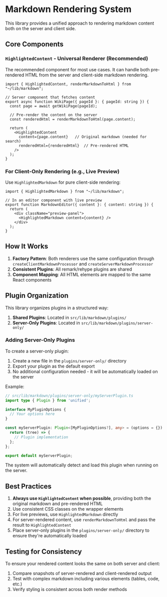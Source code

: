 # Markdown Rendering System

This library provides a unified approach to rendering markdown content both on the server and client side.

## Core Components

### `HighlightedContent` - Universal Renderer (Recommended)

The recommended component for most use cases. It can handle both pre-rendered HTML from the server and client-side markdown rendering.

```tsx
import { HighlightedContent, renderMarkdownToHtml } from "~/lib/markdown";

// Server component that fetches content
export async function WikiPage({ pageId }: { pageId: string }) {
  const page = await getWikiPage(pageId);
  
  // Pre-render the content on the server
  const renderedHtml = renderMarkdownToHtml(page.content);
  
  return (
    <HighlightedContent 
      content={page.content}   // Original markdown (needed for search)
      renderedHtml={renderedHtml}  // Pre-rendered HTML
    />
  );
}
```

### For Client-Only Rendering (e.g., Live Preview)

Use `HighlightedMarkdown` for pure client-side rendering:

```tsx
import { HighlightedMarkdown } from "~/lib/markdown";

// In an editor component with live preview
export function MarkdownEditor({ content }: { content: string }) {
  return (
    <div className="preview-panel">
      <HighlightedMarkdown content={content} />
    </div>
  );
}
```

## How It Works

1. **Factory Pattern**: Both renderers use the same configuration through `createClientMarkdownProcessor` and `createServerMarkdownProcessor`
2. **Consistent Plugins**: All remark/rehype plugins are shared
3. **Component Mapping**: All HTML elements are mapped to the same React components

## Plugin Organization

This library organizes plugins in a structured way:

1. **Shared Plugins**: Located in `src/lib/markdown/plugins/`
2. **Server-Only Plugins**: Located in `src/lib/markdown/plugins/server-only/`

### Adding Server-Only Plugins

To create a server-only plugin:

1. Create a new file in the `plugins/server-only/` directory
2. Export your plugin as the default export
3. No additional configuration needed - it will be automatically loaded on the server

Example:

```ts
// src/lib/markdown/plugins/server-only/myServerPlugin.ts
import type { Plugin } from 'unified';

interface MyPluginOptions {
  // Your options here
}

const myServerPlugin: Plugin<[MyPluginOptions?], any> = (options = {}) => {
  return (tree) => {
    // Plugin implementation
  };
};

export default myServerPlugin;
```

The system will automatically detect and load this plugin when running on the server.

## Best Practices

1. **Always use `HighlightedContent` when possible**, providing both the original markdown and pre-rendered HTML
2. Use consistent CSS classes on the wrapper elements
3. For live previews, use `HighlightedMarkdown` directly
4. For server-rendered content, use `renderMarkdownToHtml` and pass the result to `HighlightedContent`
5. Place server-only plugins in the `plugins/server-only/` directory to ensure they're automatically loaded

## Testing for Consistency

To ensure your rendered content looks the same on both server and client:

1. Compare snapshots of server-rendered and client-rendered output
2. Test with complex markdown including various elements (tables, code, etc.)
3. Verify styling is consistent across both render methods
